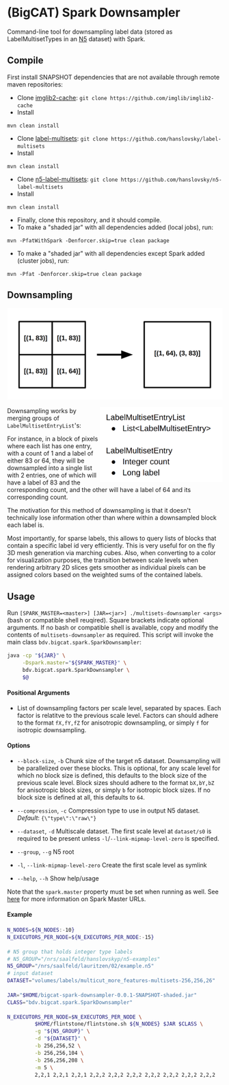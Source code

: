 # (BigCAT) Spark Downsampler
Command-line tool for downsampling label data (stored as LabelMultisetTypes in an [N5](https://github.com/saalfeldlab/n5) dataset) with Spark.

## Compile

First install SNAPSHOT dependencies that are not available through remote maven repositories:

 - Clone [imglib2-cache](https://github.com/imglib/imglib2-cache): `git clone https://github.com/imglib/imglib2-cache`
 - Install
```
mvn clean install
```
 - Clone [label-multisets](https://github.com/hanslovsky/label-multisets): `git clone https://github.com/hanslovsky/label-multisets`
 - Install
```
mvn clean install
```
 - Clone [n5-label-multisets](https://github.com/hanslovsky/n5-label-multisets): `git clone https://github.com/hanslovsky/n5-label-multisets`
 - Install
```
mvn clean install
```
 - Finally, clone this repository, and it should compile.
 - To make a "shaded jar" with all dependencies added (local jobs), run:
```
mvn -PfatWithSpark -Denforcer.skip=true clean package
```
 - To make a "shaded jar" with all dependencies except Spark added (cluster jobs), run:
```
mvn -Pfat -Denforcer.skip=true clean package
```

## Downsampling

![Downsampling Operation](/img/downsampling_example.png)

<img align="right" src="/img/labelmultiset_structure.png" height=175 />

Downsampling works by merging groups of `LabelMultisetEntryList`'s:

For instance, in a block of pixels where each list has one entry,
with a count of 1 and a label of either 83 or 64, they will be downsampled
into a single list with 2 entries, one of which will have a label of 83
and the corresponding count, and the other will have a label of 64 and its
corresponding count.

The motivation for this method of downsampling is that it doesn't technically
lose information other than where within a downsampled block each label is.

Most importantly, for sparse labels, this allows to query lists of blocks that contain a specific label id very efficiently. This is very useful for on the fly 3D mesh generation via marching cubes. Also, when converting to a color for visualization purposes, the transition between scale levels when rendering arbitrary 2D slices gets smoother as individual pixels can be assigned colors based on the weighted sums of the contained labels.

## Usage

Run `[SPARK_MASTER=<master>] [JAR=<jar>] ./multisets-downsampler <args>` (bash or compatible shell reuqired). Square brackets indicate optional arguments. If no bash or compatible shell is available, copy and modify the contents of `multisets-downsampler` as required. This script will invoke the main class `bdv.bigcat.spark.SparkDownsampler`:
```bash
java -cp "${JAR}" \
     -Dspark.master="${SPARK_MASTER}" \
     bdv.bigcat.spark.SparkDownsampler \
     $@
```

#### Positional Arguments
- List of downsampling factors per scale level, separated by spaces. Each factor is relatitve to the previous scale level. Factors can should adhere to the format `fX,fY,fZ` for anisotropic downsampling, or simply `f` for isotropic downsampling.

#### Options

- `--block-size`, `-b`
   Chunk size of the target n5 dataset. Downsampling will be parallelized over these blocks. This is optional, for any scale level for which no block size is defined, this defaults to the block size of the previous scale level. Block sizes should adhere to the format `bX,bY,bZ` for anisotropic block sizes, or simply `b` for isotropic block sizes. If no block size is defined at all, this defaults to `64`.

-  `--compression`, `-c`
   Compression type to use in output N5 dataset. *Default*: `{\"type\":\"raw\"}`
   
-  `--dataset`, `-d`
   Multiscale dataset. The first scale level at `dataset/s0` is required to be present unless `-l`/`--link-mipmap-level-zero` is specified.
   
-  `--group`, `--g`
   N5 root
   
-  `-l`, `--link-mipmap-level-zero`
   Create the first scale level as symlink
   
-  `--help`, `--h`
   Show help/usage
   
Note that the `spark.master` property must be set when running as well. See [here](http://spark.apache.org/docs/latest/submitting-applications.html#master-urls) for more information on Spark Master URLs.

#### Example
```bash
N_NODES=${N_NODES:-10}
N_EXECUTORS_PER_NODE=${N_EXECUTORS_PER_NODE:-15}

# N5 group that holds integer type labels
# N5_GROUP="/nrs/saalfeld/hanslovskyp/n5-examples"
N5_GROUP="/nrs/saalfeld/lauritzen/02/example.n5"
# input dataset
DATASET="volumes/labels/multicut_more_features-multisets-256,256,26"

JAR="$HOME/bigcat-spark-downsampler-0.0.1-SNAPSHOT-shaded.jar"
CLASS="bdv.bigcat.spark.SparkDownsampler"

N_EXECUTORS_PER_NODE=$N_EXECUTORS_PER_NODE \
         $HOME/flintstone/flintstone.sh ${N_NODES} $JAR $CLASS \
         -g "${N5_GROUP}" \
         -d "${DATASET}" \
         -b 256,256,52 \
         -b 256,256,104 \
         -b 256,256,208 \
         -m 5 \
         2,2,1 2,2,1 2,2,1 2,2,2 2,2,2 2,2,2 2,2,2 2,2,2 2,2,2 2,2,2
```
